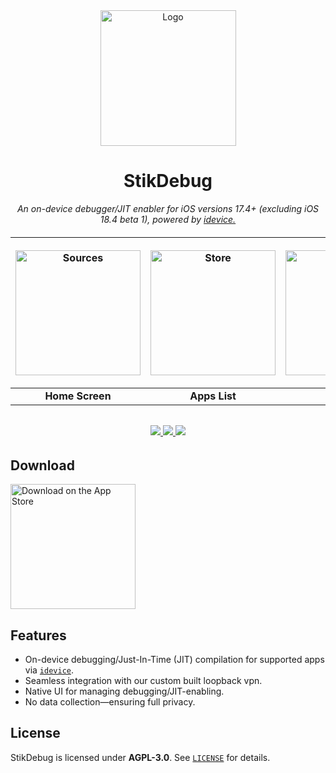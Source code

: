 <div align="center">
   <a href="https://apps.apple.com/us/app/stikdebug/id6744045754" target="_blank" rel="noopener noreferrer">
   <img width="217" height="217" src="/assets/StikJIT_Rounded_Corners.png" alt="Logo">
   </a>
</div>
   

<div align="center">
  <h1><b>StikDebug</b></h1>
  <p><i> An on-device debugger/JIT enabler for iOS versions 17.4+ (excluding iOS 18.4 beta 1), powered by <a href="https://github.com/jkcoxson/idevice">idevice.</a> </i></p>
</div>
<h6 align="center">

| <p align="center"><picture><source media="(prefers-color-scheme: dark)" srcset="https://github.com/neoarz/StikJIT/blob/main/assets/views/dark/HomeScreen.PNG?raw=true"><source media="(prefers-color-scheme: light)" srcset="https://github.com/neoarz/StikJIT/blob/main/assets/views/light/HomeScreen.PNG?raw=true"><img alt="Sources" src="https://github.com/neoarz/StikJIT/blob/main/assets/views/dark/HomeScreen.PNG?raw=true" width="200"></picture></p> | <p align="center"><picture><source media="(prefers-color-scheme: dark)" srcset="https://github.com/neoarz/StikJIT/blob/main/assets/views/dark/AppsList.PNG?raw=true"><source media="(prefers-color-scheme: light)" srcset="https://github.com/neoarz/StikJIT/blob/main/assets/views/light/AppsList.PNG?raw=true"><img alt="Store" src="https://github.com/neoarz/StikJIT/blob/main/assets/views/dark/AppsList.PNG?raw=true" width="200"></picture></p> | <p align="center"><picture><source media="(prefers-color-scheme: dark)" srcset="https://github.com/neoarz/StikJIT/blob/main/assets/views/dark/Settings.PNG?raw=true"><source media="(prefers-color-scheme: light)" srcset="https://github.com/neoarz/StikJIT/blob/main/assets/views/light/Settings.PNG?raw=true"><img alt="Library" src="https://github.com/neoarz/StikJIT/blob/main/assets/views/dark/Settings.PNG?raw=true" width="200"></picture></p> | <p align="center"><picture><source media="(prefers-color-scheme: dark)" srcset="https://github.com/neoarz/StikJIT/blob/main/assets/views/dark/GetJIT.gif?raw=true"><source media="(prefers-color-scheme: light)" srcset="https://github.com/neoarz/StikJIT/blob/main/assets/views/light/GetJIT.gif?raw=true"><img alt="Signing" src="https://github.com/neoarz/StikJIT/blob/main/assets/views/dark/GetJIT.gif?raw=true" width="200"></picture></p> |
|:--:|:--:|:--:|:--:|
| **Home Screen** | **Apps List** | **Settings** | **JIT Under 10 Seconds** |
<h6 align="center">

  <a href="https://discord.gg/ZnNcrRT3M8">
    <img src="https://img.shields.io/badge/Discord-join%20us-7289DA?logo=discord&logoColor=white&style=for-the-badge&labelColor=23272A" />
  </a>
  <a href="https://github.com/0-Blu/StikDebug/blob/main/LICENSE">
    <img src="https://img.shields.io/github/license/0-Blu/StikJIT?label=License&color=5865F2&style=for-the-badge&labelColor=23272A" />
  </a>
  </a>
  <a href="https://github.com/0-Blu/StikDebug/stargazers">
    <img src="https://img.shields.io/github/stars/0-Blu/StikJIT?label=Stars&color=FEE75C&style=for-the-badge&labelColor=23272A" />
  </a>
  <br />
</h6>

## Download
<div>
  <a href="https://apps.apple.com/us/app/stikdebug/id6744045754" target="_blank" rel="noopener noreferrer">
    <img src="https://developer.apple.com/assets/elements/badges/download-on-the-app-store.svg" alt="Download on the App Store" style="width: 200px; height: auto;">
  </a>
</div>

## Features  
- On-device debugging/Just-In-Time (JIT) compilation for supported apps via [`idevice`](https://github.com/jkcoxson/idevice).  
- Seamless integration with our custom built loopback vpn.  
- Native UI for managing debugging/JIT-enabling.  
- No data collection—ensuring full privacy. 

## License  
StikDebug is licensed under **AGPL-3.0**. See [`LICENSE`](LICENSE) for details.  

